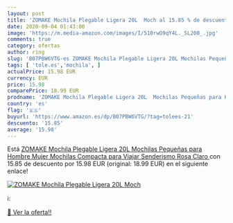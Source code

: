 ```yaml
---
layout: post
title: 'ZOMAKE Mochila Plegable Ligera 20L  Moch al 15.85 % de descuento'
date: 2020-09-04 01:43:00
image: 'https://m.media-amazon.com/images/I/510rwO9qY4L._SL200_.jpg'
comments: true
category: ofertas
author: ring
slug: 'B07PBW6VTG-es ZOMAKE Mochila Plegable Ligera 20L Mochilas Pequeñas para...'
tags: [ 'tole.es','mochila', ]
actualPrice: 15.98 EUR
currency: EUR
price: 15.98
comparePrice: 18.99 EUR
prodname: 'ZOMAKE Mochila Plegable Ligera 20L  Mochilas Pequeñas para Hombre Mujer  Mochilas Compacta para Viajar Senderismo Rosa Claro '
country: 'es'
flag: '🇪🇸'
buyurl: 'https://www.amazon.es/dp/B07PBW6VTG/?tag=tolees-21'
descuento: '15.85'
average: '15.98'
---
```


Está [ZOMAKE Mochila Plegable Ligera 20L  Mochilas Pequeñas para Hombre Mujer  Mochilas Compacta para Viajar Senderismo Rosa Claro ](https://www.amazon.es/dp/B07PBW6VTG/?tag=tolees-21) con 15.85 de descuento por 15.98 EUR (original: 18.99 EUR) en el siguiente enlace!

[![ZOMAKE Mochila Plegable Ligera 20L  Moch](https://m.media-amazon.com/images/I/510rwO9qY4L._SL200_.jpg)](https://www.amazon.es/dp/B07PBW6VTG/?tag=tolees-21)

ℹ️:


[🛒 Ver la oferta!!](https://www.amazon.es/dp/B07PBW6VTG/?tag=tolees-21)
